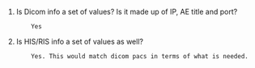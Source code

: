 1.  Is Dicom info a set of values? Is it made up of IP, AE title and port?

            Yes

2.  Is HIS/RIS info a set of values as well?

            Yes. This would match dicom pacs in terms of what is needed.
